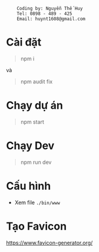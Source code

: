 ```
    Coding by: Nguyễn Thế Huy
    Tel: 0898 - 489 - 425
    Email: huynt1608@gmail.com
```
# Cài đặt

> npm i 

và 

> npm audit fix


# Chạy dự án 

> npm start

# Chạy Dev 

> npm run dev

# Cấu hình

- Xem file `./bin/www`

# Tạo Favicon

https://www.favicon-generator.org/
